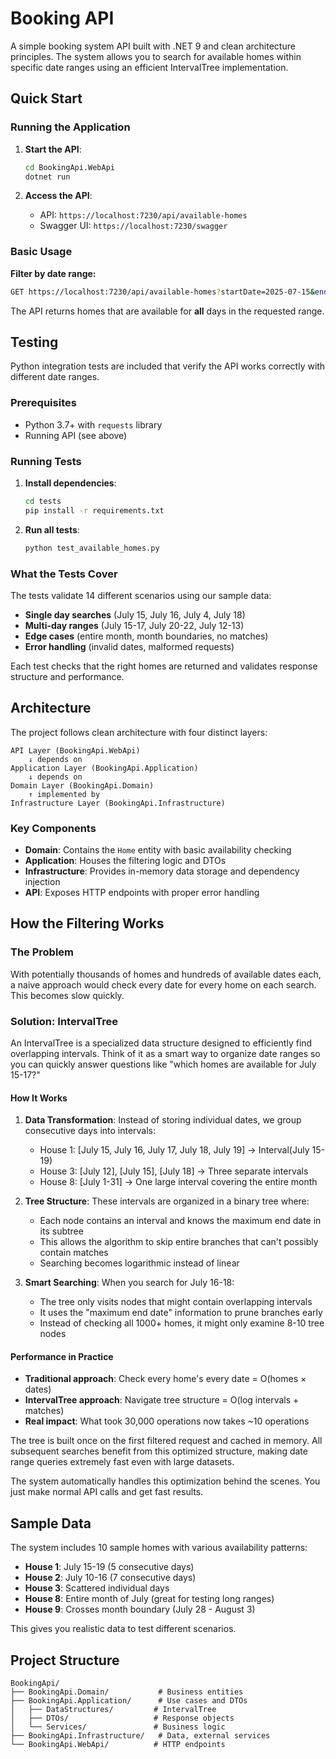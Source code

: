 # Booking API

A simple booking system API built with .NET 9 and clean architecture principles. The system allows you to search for available homes within specific date ranges using an efficient IntervalTree implementation.

## Quick Start

### Running the Application

1. **Start the API**:
   ```bash
   cd BookingApi.WebApi
   dotnet run
   ```

2. **Access the API**:
   - API: `https://localhost:7230/api/available-homes`
   - Swagger UI: `https://localhost:7230/swagger`

### Basic Usage

**Filter by date range:**
```bash
GET https://localhost:7230/api/available-homes?startDate=2025-07-15&endDate=2025-07-17
```

The API returns homes that are available for **all** days in the requested range.

## Testing

Python integration tests are included that verify the API works correctly with different date ranges.

### Prerequisites
- Python 3.7+ with `requests` library
- Running API (see above)

### Running Tests

1. **Install dependencies**:
   ```bash
   cd tests
   pip install -r requirements.txt
   ```

2. **Run all tests**:
   ```bash
   python test_available_homes.py
   ```

### What the Tests Cover

The tests validate 14 different scenarios using our sample data:

- **Single day searches** (July 15, July 16, July 4, July 18)
- **Multi-day ranges** (July 15-17, July 20-22, July 12-13)
- **Edge cases** (entire month, month boundaries, no matches)
- **Error handling** (invalid dates, malformed requests)

Each test checks that the right homes are returned and validates response structure and performance.

## Architecture

The project follows clean architecture with four distinct layers:

```
API Layer (BookingApi.WebApi)
    ↓ depends on
Application Layer (BookingApi.Application)
    ↓ depends on
Domain Layer (BookingApi.Domain)
    ↑ implemented by
Infrastructure Layer (BookingApi.Infrastructure)
```

### Key Components

- **Domain**: Contains the `Home` entity with basic availability checking
- **Application**: Houses the filtering logic and DTOs
- **Infrastructure**: Provides in-memory data storage and dependency injection
- **API**: Exposes HTTP endpoints with proper error handling

## How the Filtering Works

### The Problem
With potentially thousands of homes and hundreds of available dates each, a naive approach would check every date for every home on each search. This becomes slow quickly.

### Solution: IntervalTree

An IntervalTree is a specialized data structure designed to efficiently find overlapping intervals. Think of it as a smart way to organize date ranges so you can quickly answer questions like "which homes are available for July 15-17?"

#### How It Works

1. **Data Transformation**: Instead of storing individual dates, we group consecutive days into intervals:
   - House 1: [July 15, July 16, July 17, July 18, July 19] → Interval(July 15-19)
   - House 3: [July 12], [July 15], [July 18] → Three separate intervals
   - House 8: [July 1-31] → One large interval covering the entire month

2. **Tree Structure**: These intervals are organized in a binary tree where:
   - Each node contains an interval and knows the maximum end date in its subtree
   - This allows the algorithm to skip entire branches that can't possibly contain matches
   - Searching becomes logarithmic instead of linear

3. **Smart Searching**: When you search for July 16-18:
   - The tree only visits nodes that might contain overlapping intervals
   - It uses the "maximum end date" information to prune branches early
   - Instead of checking all 1000+ homes, it might only examine 8-10 tree nodes

#### Performance in Practice

- **Traditional approach**: Check every home's every date = O(homes × dates)
- **IntervalTree approach**: Navigate tree structure = O(log intervals + matches)
- **Real impact**: What took 30,000 operations now takes ~10 operations

The tree is built once on the first filtered request and cached in memory. All subsequent searches benefit from this optimized structure, making date range queries extremely fast even with large datasets.

The system automatically handles this optimization behind the scenes. You just make normal API calls and get fast results.

## Sample Data

The system includes 10 sample homes with various availability patterns:

- **House 1**: July 15-19 (5 consecutive days)
- **House 2**: July 10-16 (7 consecutive days)  
- **House 3**: Scattered individual days
- **House 8**: Entire month of July (great for testing long ranges)
- **House 9**: Crosses month boundary (July 28 - August 3)

This gives you realistic data to test different scenarios.

## Project Structure

```
BookingApi/
├── BookingApi.Domain/           # Business entities
├── BookingApi.Application/      # Use cases and DTOs
│   ├── DataStructures/         # IntervalTree
│   ├── DTOs/                   # Response objects
│   └── Services/               # Business logic
├── BookingApi.Infrastructure/   # Data, external services
└── BookingApi.WebApi/          # HTTP endpoints
```

